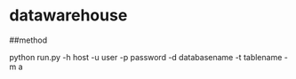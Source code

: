# datawarehouse

##method

python run.py -h host -u user -p password -d databasename -t tablename -m a
